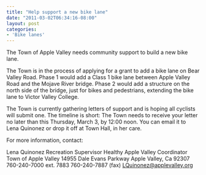 ```yaml
---
title: "Help support a new bike lane"
date: "2011-03-02T06:34:16-08:00"
layout: post
categories:
- 'Bike lanes'
---
```


The Town of Apple Valley needs community support to build a new bike lane.

The Town is in the process of applying for a grant to add a bike lane on Bear Valley Road. Phase 1 would add a Class 1 bike lane between Apple Valley Road and the Mojave River bridge. Phase 2 would add a structure on the north side of the bridge, just for bikes and pedestrians, extending the bike lane to Victor Valley College.

The Town is currently gathering letters of support and is hoping all cyclists will submit one. The timeline is short: The Town needs to receive your letter no later than this Thursday, March 3, by 12:00 noon. You can email it to Lena Quinonez or drop it off at Town Hall, in her care.

For more information, contact:

Lena Quinonez
Recreation Supervisor
Healthy Apple Valley Coordinator
Town of Apple Valley
14955 Dale Evans Parkway
Apple Valley, Ca 92307
760-240-7000 ext. 7883
760-240-7887 (fax)
LQuinonez@applevalley.org